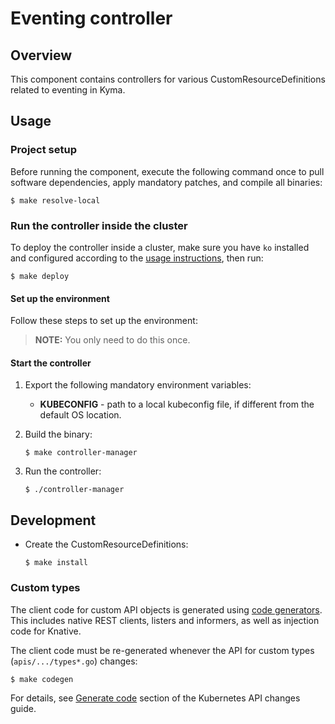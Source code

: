 # Eventing controller

## Overview

This component contains controllers for various CustomResourceDefinitions related to eventing in Kyma.

## Usage

### Project setup

Before running the component, execute the following command once to pull software dependencies, apply mandatory patches, and compile all binaries:

```shell script
$ make resolve-local
```

### Run the controller inside the cluster

To deploy the controller inside a cluster, make sure you have `ko` installed and configured according to the [usage instructions](https://github.com/google/ko#usage), then run:

```shell script
$ make deploy
```

#### Set up the environment

Follow these steps to set up the environment:

>**NOTE:** You only need to do this once.


#### Start the controller

1. Export the following mandatory environment variables:

    * **KUBECONFIG** - path to a local kubeconfig file, if different from the default OS location.

2. Build the binary:

    ```console
    $ make controller-manager
    ```

3. Run the controller:

    ```console
    $ ./controller-manager
    ```

## Development

- Create the CustomResourceDefinitions:

    ```shell script
    $ make install
    ```

### Custom types

The client code for custom API objects is generated using [code generators](https://github.com/kubernetes/code-generator/). This includes native REST clients, listers and informers, as well as injection code for Knative.

The client code must be re-generated whenever the API for custom types (`apis/.../types*.go`) changes:

```console
$ make codegen
```

For details, see [Generate code](https://github.com/kubernetes/community/blob/master/contributors/devel/sig-architecture/api_changes.md#generate-code) section of the Kubernetes API changes guide.
